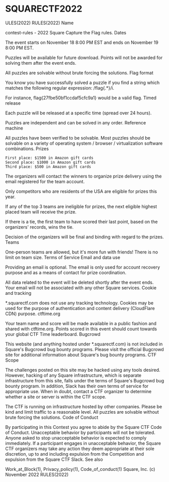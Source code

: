 # SQUARECTF2022

ULES(2022) RULES(2022)
Name

contest-rules - 2022 Square Capture the Flag rules.
Dates

The event starts on November 18 8:00 PM EST and ends on November 19 8:00 PM EST.

Puzzles will be available for future download. Points will not be awarded for solving them after the event ends.

All puzzles are solvable without brute forcing the solutions.
Flag format

You know you have successfully solved a puzzle if you find a string which matches the following regular expression:
/flag\{.*\}/i.

For instance, flag{27fbe50bf1ccdaf5cfc9a1} would be a valid flag.
Timed release

Each puzzle will be released at a specific time (spread over 24 hours).

Puzzles are independent and can be solved in any order.
Reference machine

All puzzles have been verified to be solvable. Most puzzles should be solvable on a variety of operating system / browser / virtualization software combinations.
Prizes

    First place: $1500 in Amazon gift cards
    Second place: $1000 in Amazon gift cards
    Third place: $500 in Amazon gift cards

The organizers will contact the winners to organize prize delivery using the email registered for the team account.

Only competitors who are residents of the USA are eligible for prizes this year.

If any of the top 3 teams are ineligible for prizes, the next eligible highest placed team will receive the prize.

If there is a tie, the first team to have scored their last point, based on the organizers' records, wins the tie.

Decision of the organizers will be final and binding with regard to the prizes.
Teams

One-person teams are allowed, but it's more fun with friends! There is no limit on team size.
Terms of Service
Email and data use

Providing an email is optional. The email is only used for account recovery purpose and as a means of contact for prize coordination.

All data related to the event will be deleted shortly after the event ends. Your email will not be associated with any other Square services.
Cookie and tracking

*.squarectf.com does not use any tracking technology. Cookies may be used for the purpose of authentication and content delivery (CloudFlare CDN) purpose.
ctftime.org

Your team name and score will be made available in a public fashion and shared with ctftime.org. Points scored in this event should count towards your global CTF Time leaderboard.
Bugcrowd

This website (and anything hosted under *.squarectf.com) is not included in Square's Bugcrowd bug bounty programs. Please visit the official Bugcrowd site for additional information about Square's bug bounty programs.
CTF Scope

The challenges posted on this site may be hacked using any tools desired. However, hacking of any Square infrastructure, which is separate infrastructure from this site, falls under the terms of Square's Bugcrowd bug bounty program. In addition, Slack has their own terms of service for appropriate use. When in doubt, contact a CTF organizer to determine whether a site or server is within the CTF scope.

The CTF is running on infrastructure hosted by other companies. Please be kind and limit traffic to a reasonable level. All puzzles are solvable without brute forcing the solutions.
Code of Conduct

By participating in this Contest you agree to abide by the Square CTF Code of Conduct. Unacceptable behavior by participants will not be tolerated. Anyone asked to stop unacceptable behavior is expected to comply immediately. If a participant engages in unacceptable behavior, the Square CTF organizers may take any action they deem appropriate at their sole discretion, up to and including expulsion from the Competition and expulsion from the Square CTF Slack.
See also

Work_at_Block(1), Privacy_policy(1), Code_of_conduct(1)
Square, Inc. (c) November 2022 RULES(2022) 
